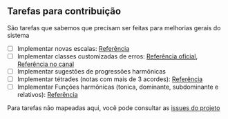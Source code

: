 ## Tarefas para contribuição

São tarefas que sabemos que precisam ser feitas para melhorias gerais do sistema

- [ ] Implementar novas escalas: [Referência](https://en.wikipedia.org/wiki/List_of_musical_scales_and_modes)
- [ ] Implementar classes customizadas de erros: [Referência oficial](https://docs.python.org/3/tutorial/errors.html#tut-userexceptions), [Referência no canal](https://youtu.be/sJpNfZqLpoI)
- [ ] Implementar sugestões de progressões harmônicas
- [ ] Implementar tétrades (notas com mais de 3 acordes):  [Referência](https://pt.wikipedia.org/wiki/T%C3%A9trade)
- [ ] Implementar Funções harmônicas (tonica, dominante, subdominante e relativos): [Referência](https://pt.wikipedia.org/wiki/Fun%C3%A7%C3%A3o_(m%C3%BAsica))

Para tarefas não mapeadas aqui, você pode consultar as [issues do projeto](https://github.com/dunossauro/notas-musicais/issues)

